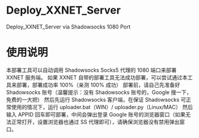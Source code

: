# Deploy_XXNET_Server
Deploy_XXNET_Server via Shadowsocks 1080 Port

# 使用说明
本部署工具可以自动调用 Shadowsocks Socks5 代理的 1080 端口来部署 XXNET 服务端。
如果 XXNET 自带的部署工具无法成功部署，可以尝试通过本工具来部署，部署成功率 100%（亲测 100% 成功）
部署前，请自己先准备好 Shadowsocks 账号（温馨提示：没有 Shadowsocks 账号的，Google 搜一下，免费的一大把）
然后先运行 Shadowsocks 客户端，在保证 Shadowsocks 可正常使用的情况下，运行 uploader.bat（WIN）/ uploader.py（Linux/MAC）
然后输入 APPID 回车即可部署，中间会弹出登录 Google 账号的浏览器窗口（如果无法正常打开，设置浏览器也通过 SS 代理即可），请确保浏览器没有禁用弹出窗口。